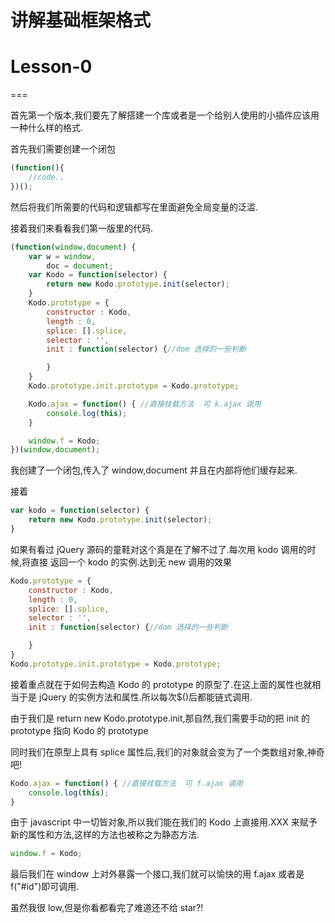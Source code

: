 # 讲解基础框架格式

# Lesson-0

===

首先第一个版本,我们要先了解搭建一个库或者是一个给别人使用的小插件应该用一种什么样的格式.

首先我们需要创建一个闭包

```js
(function(){
    //code..
})(); 
```

然后将我们所需要的代码和逻辑都写在里面避免全局变量的泛滥.

接着我们来看看我们第一版里的代码.

```js
(function(window,document) {
    var w = window,
        doc = document;
    var Kodo = function(selector) {
        return new Kodo.prototype.init(selector);
    }
    Kodo.prototype = {
        constructor : Kodo,
        length : 0,
        splice: [].splice,
        selector : '',
        init : function(selector) {//dom 选择的一些判断

        }
    }
    Kodo.prototype.init.prototype = Kodo.prototype;

    Kodo.ajax = function() { //直接挂载方法  可 k.ajax 调用
        console.log(this);
    }

    window.f = Kodo;
})(window,document); 
```

我创建了一个闭包,传入了 window,document 并且在内部将他们缓存起来.

接着

```js
var kodo = function(selector) {
    return new Kodo.prototype.init(selector);
} 
```

如果有看过 jQuery 源码的童鞋对这个真是在了解不过了.每次用 kodo 调用的时候,将直接 返回一个 kodo 的实例.达到无 new 调用的效果

```js
Kodo.prototype = {
    constructor : Kodo,
    length : 0,
    splice: [].splice,
    selector : '',
    init : function(selector) {//dom 选择的一些判断

    }
}
Kodo.prototype.init.prototype = Kodo.prototype; 
```

接着重点就在于如何去构造 Kodo 的 prototype 的原型了.在这上面的属性也就相当于是 jQuery 的实例方法和属性.所以每次$()后都能链式调用.

由于我们是 return new Kodo.prototype.init,那自然,我们需要手动的把 init 的 prototype 指向 Kodo 的 prototype

同时我们在原型上具有 splice 属性后,我们的对象就会变为了一个类数组对象,神奇吧!

```js
Kodo.ajax = function() { //直接挂载方法  可 f.ajax 调用
    console.log(this);
} 
```

由于 javascript 中一切皆对象,所以我们能在我们的 Kodo 上直接用.XXX 来赋予新的属性和方法,这样的方法也被称之为静态方法.

```js
window.f = Kodo; 
```

最后我们在 window 上对外暴露一个接口,我们就可以愉快的用 f.ajax 或者是 f("#id")即可调用.

虽然我很 low,但是你看都看完了难道还不给 star?!